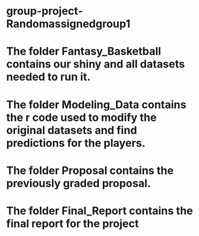 # group-project-Randomassignedgroup1

# The folder Fantasy_Basketball contains our shiny and all datasets needed to run it.

# The folder Modeling_Data contains the r code used to modify the original datasets and find predictions for the players.

# The folder Proposal contains the previously graded proposal.

# The folder Final_Report contains the final report for the project